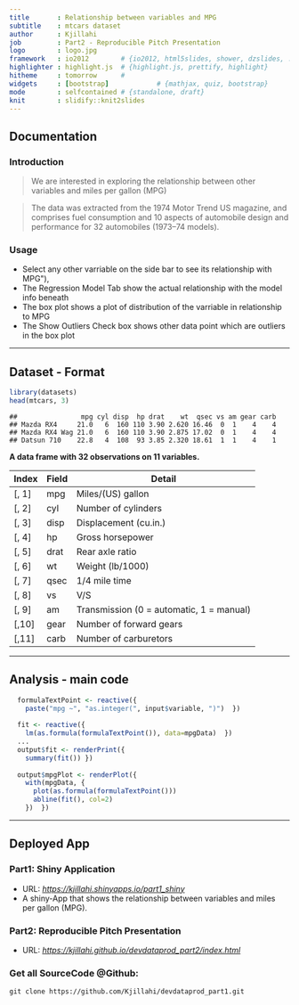 ```yaml
---
title       : Relationship between variables and MPG
subtitle    : mtcars dataset
author      : Kjillahi
job         : Part2 - Reproducible Pitch Presentation
logo        : logo.jpg
framework   : io2012        # {io2012, html5slides, shower, dzslides, ...}
highlighter : highlight.js  # {highlight.js, prettify, highlight}
hitheme     : tomorrow      # 
widgets     : [bootstrap]            # {mathjax, quiz, bootstrap}
mode        : selfcontained # {standalone, draft}
knit        : slidify::knit2slides
--- 
```


## Documentation

### Introduction

> We are interested in exploring the relationship between other variables and miles per gallon (MPG)

> The data was extracted from the 1974 Motor Trend US magazine, and comprises fuel consumption and 10 aspects of automobile design and performance for 32 automobiles (1973–74 models).

### Usage
- Select any other varriable on the side bar to see its relationship with MPG"),
- The Regression Model Tab show the actual relationship with the model info beneath
- The box plot shows a plot of distribution of the varriable in relationship to MPG
- The Show Outliers Check box shows other data point which are outliers in the box plot 


---

## Dataset - Format


```r
library(datasets)
head(mtcars, 3)
```

```
##                mpg cyl disp  hp drat    wt  qsec vs am gear carb
## Mazda RX4     21.0   6  160 110 3.90 2.620 16.46  0  1    4    4
## Mazda RX4 Wag 21.0   6  160 110 3.90 2.875 17.02  0  1    4    4
## Datsun 710    22.8   4  108  93 3.85 2.320 18.61  1  1    4    1
```

**A data frame with 32 observations on 11 variables.**

| Index | Field | Detail |
------- | ----- | ------ |
| [, 1] | mpg | Miles/(US) gallon |
| [, 2]  | cyl | Number of cylinders |
| [, 3]	| disp | Displacement (cu.in.) |
| [, 4]	| hp | Gross horsepower |
| [, 5]	| drat | Rear axle ratio |
| [, 6]	| wt | Weight (lb/1000) |
| [, 7]	| qsec | 1/4 mile time |
| [, 8]	| vs | V/S |
| [, 9]	| am | Transmission (0 = automatic, 1 = manual) |
| [,10]	| gear | Number of forward gears |
| [,11]	| carb | Number of carburetors |

---

## Analysis - main code

```r
  formulaTextPoint <- reactive({
    paste("mpg ~", "as.integer(", input$variable, ")")  })
  
  fit <- reactive({
    lm(as.formula(formulaTextPoint()), data=mpgData)  })
  ...
  output$fit <- renderPrint({
    summary(fit()) })
  
  output$mpgPlot <- renderPlot({
    with(mpgData, {
      plot(as.formula(formulaTextPoint()))
      abline(fit(), col=2)
    })  })

```

---

## Deployed App

### Part1: Shiny Application  
- URL: *https://kjillahi.shinyapps.io/part1_shiny*
- A shiny-App that shows the relationship between variables and miles per gallon (MPG).

### Part2: Reproducible Pitch Presentation  
- URL: *https://kjillahi.github.io/devdataprod_part2/index.html*

### Get all SourceCode @Github:

```
git clone https://github.com/Kjillahi/devdataprod_part1.git
```

